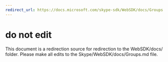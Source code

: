 ```yaml
---
redirect_url: https://docs.microsoft.com/skype-sdk/WebSDK/docs/Groups
---
```

# do not edit
This document is a redirection source for redirection to the WebSDK/docs/ folder. Please make all edits to the Skype/WebSDK/docs/Groups.md file.

